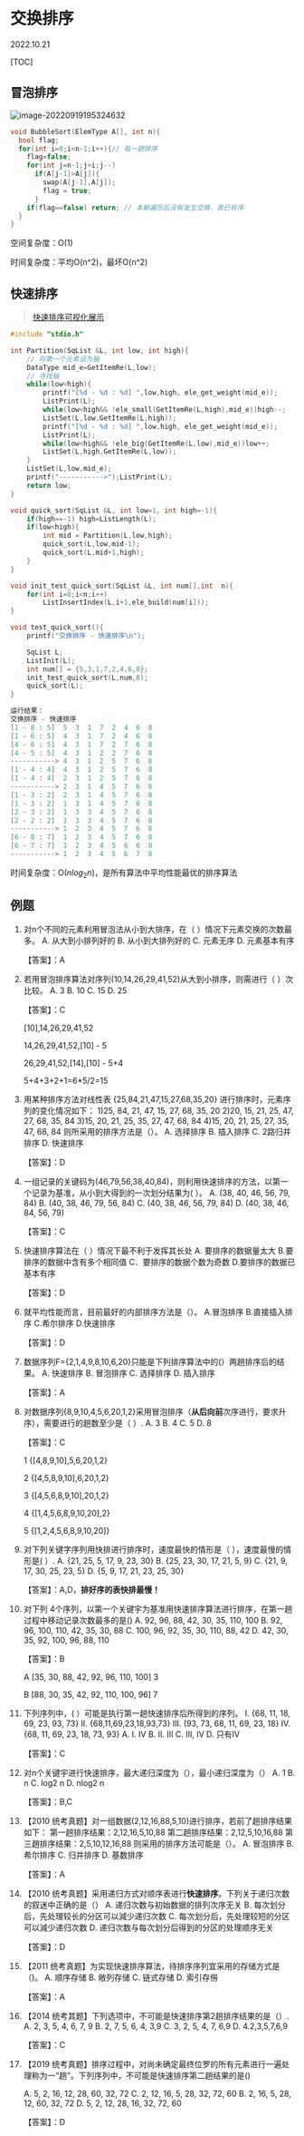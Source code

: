 # 交换排序
2022.10.21

[TOC]

## 冒泡排序

![image-20220919195324632](resources/冒泡排序.png)

```C
void BubbleSort(ElemType A[], int n){
  bool flag;
  for(int i=0;i<n-1;i++){// 每一趟排序
    flag=false;
    for(int j=n-1;j>i;j--)
      if(A[j-1]>A[j]){
        swap(A[j-1],A[j]);
        flag = true;
      }
    if(flag==false) return; // 本躺遍历后没有发生交换，表已有序
  }
}
```

空间复杂度：O(1)

时间复杂度：平均O(n^2)，最坏O(n^2)

## 快速排序

> [快速排序可视化展示](https://www.bilibili.com/video/BV1Xv411w7PH)

```C
#include "stdio.h"

int Partition(SqList &L, int low, int high){
    // 将第一个元素设为轴
    DataType mid_e=GetItemRe(L,low);
    // 寻找轴
    while(low<high){
        printf("[%d - %d : %d] ",low,high, ele_get_weight(mid_e));
        ListPrint(L);
        while(low<high&& !ele_small(GetItemRe(L,high),mid_e))high--;
        ListSet(L,low,GetItemRe(L,high));
        printf("[%d - %d : %d] ",low,high, ele_get_weight(mid_e));
        ListPrint(L);
        while(low<high&& !ele_big(GetItemRe(L,low),mid_e))low++;
        ListSet(L,high,GetItemRe(L,low));
    }
    ListSet(L,low,mid_e);
    printf("----------->");ListPrint(L);
    return low;
}

void quick_sort(SqList &L, int low=1, int high=-1){
    if(high==-1) high=ListLength(L);
    if(low<high){
        int mid = Partition(L,low,high);
        quick_sort(L,low,mid-1);
        quick_sort(L,mid+1,high);
    }
}

void init_test_quick_sort(SqList &L, int num[],int  n){
    for(int i=0;i<n;i++)
        ListInsertIndex(L,i+1,ele_build(num[i]));
}

void test_quick_sort(){
    printf("交换排序 - 快速排序\n");

    SqList L;
    ListInit(L);
    int num[] = {5,3,1,7,2,4,6,8};
    init_test_quick_sort(L,num,8);
    quick_sort(L);
}

运行结果：
交换排序 - 快速排序
[1 - 8 : 5]  5  3  1  7  2  4  6  8 
[1 - 6 : 5]  4  3  1  7  2  4  6  8 
[4 - 6 : 5]  4  3  1  7  2  7  6  8 
[4 - 5 : 5]  4  3  1  2  2  7  6  8 
-----------> 4  3  1  2  5  7  6  8 
[1 - 4 : 4]  4  3  1  2  5  7  6  8 
[1 - 4 : 4]  2  3  1  2  5  7  6  8 
-----------> 2  3  1  4  5  7  6  8 
[1 - 3 : 2]  2  3  1  4  5  7  6  8 
[1 - 3 : 2]  1  3  1  4  5  7  6  8 
[2 - 3 : 2]  1  3  3  4  5  7  6  8 
[2 - 2 : 2]  1  3  3  4  5  7  6  8 
-----------> 1  2  3  4  5  7  6  8 
[6 - 8 : 7]  1  2  3  4  5  7  6  8 
[6 - 7 : 7]  1  2  3  4  5  6  6  8 
-----------> 1  2  3  4  5  6  7  8 
```

时间复杂度：O($nlog_2n$)，是所有算法中平均性能最优的排序算法

## 例题

1. 对n个不同的元素利用冒泡法从小到大排序，在（ ）情况下元素交换的次数最多。
   A. 从大到小排列好的
   B. 从小到大排列好的
   C. 元素无序
   D. 元素基本有序

   【答案】：A

2. 若用冒泡排序算法对序列(10,14,26,29,41,52)从大到小排序，则需进行（ ）次比较。
   A. 3
   B. 10
   C. 15
   D. 25

   【答案】：C

   [10],14,26,29,41,52

   14,26,29,41,52,[10] - 5

   26,29,41,52,[14],[10] - 5+4

   5+4+3+2+1=6*5/2=15

3. 用某种排序方法对线性表 {25,84,21,47,15,27,68,35,20} 进行排序时，元素序列的变化情况如下：
   1)25, 84, 21, 47, 15, 27, 68, 35, 20
   2)20, 15, 21, 25, 47, 27, 68, 35, 84
   3)15, 20, 21, 25, 35, 27, 47, 68, 84
   4)15, 20, 21, 25, 27, 35, 47, 68, 84
   则所采用的排序方法是（）。
   A. 选择排序
   B. 插入排序
   C. 2路归并排序
   D. 快速排序

   【答案】：D

4. 一组记录的关键码为(46,79,56,38,40,84)，则利用快速排序的方法，以第一个记录为基准，从小到大得到的一次划分结果为( ）。
   A. (38, 40, 46, 56, 79, 84)
   B. (40, 38, 46, 79, 56, 84)
   C. (40, 38, 46, 56, 79, 84)
   D. (40, 38, 46, 84, 56, 79)

   【答案】：C

5. 快速排序算法在（ ）情况下最不利于发挥其长处
   A. 要排序的数据量太大
   B.要排序的数据中含有多个相同值
   C．要排序的数据个数为奇数
   D.要排序的数据已基本有序

   【答案】：D

6. 就平均性能而言，目前最好的内部排序方法是（）。
   A.冒泡排序
   B.直接插入排序 
   C.希尔排序
   D.快速排序

   【答案】：D

7. 数据序列F={2,1,4,9,8,10,6,20}只能是下列排序算法中的(）两趟排序后的结果。
   A. 快速排序
   B. 冒泡排序
   C. 选择排序
   D. 插入排序

   【答案】：A

8. 对数据序列{8,9,10,4,5,6,20,1,2}采用冒泡排序（**从后向前**次序进行，要求升序），需要进行的趟数至少是（ ）.
   A. 3
   B. 4
   C. 5
   D. 8

   【答案】：C

   1 {[4,8,9,10],5,6,20,1,2}

   2 {[4,5,8,9,10],6,20,1,2}

   3 {[4,5,6,8,9,10],20,1,2}

   4 {[1,4,5,6,8,9,10,20],2}

   5 {[1,2,4,5,6,8,9,10,20]}

9. 对下列关键字序列用快排进行排序时，速度最快的情形是（ ），速度最慢的情形是( ）.
   A. {21, 25, 5, 17, 9, 23, 30}
   B. {25, 23, 30, 17, 21, 5, 9}
   C. {21, 9, 17, 30, 25, 23, 5}
   D. {5, 9, 17, 21, 23, 25, 30}

   【答案】：A,D，**排好序的表快排最慢！**

10. 对下列 4个序列，以第一个关键宇为基准用快速排序算法进行排序，在第一趟过程中移动记录次数最多的是()
    A. 92, 96, 88, 42, 30, 35, 110, 100
    B. 92, 96, 100, 110, 42, 35, 30, 88
    C. 100, 96, 92, 35, 30, 110, 88, 42
    D. 42, 30, 35, 92, 100, 96, 88, 110

    【答案】：B

    A [35, 30, 88, 42, 92, 96, 110, 100] 3

    B [88, 30, 35, 42, 92, 110, 100, 96] 7

11. 下列序列中，( ）可能是执行第一趟快速排序后所得到的序列。
    I. {68, 11, 18, 69, 23, 93, 73}
    II. {68,11,69,23,18,93,73}
    III. (93, 73, 68, 11, 69, 23, 18}
    IV. {68, 11, 69, 23, 18, 73, 93}
    A. I. IV
    B. II. III
    C. III, IV
    D. 只有IV

    【答案】：C

12. 对n个关键宇进行快速排序，最大递归深度为（），最小递归深度为（）
    A. 1
    B. n
    C. log2 n
    D. nlog2 n

    【答案】：B,C

13. 【2010 统考真题】对一组数据(2,12,16,88,5,10)进行排序，若前了趟排序结果如下：
    第一趟排序结果：2,12,16,5,10,88
    第二趟排序结果：2,12,5,10,16,88
    第三趙排序结果：2,5,10,12,16,88
    则采用的排序方法可能是（）。
    A. 冒泡排序
    B. 希尔排序
    C. 归并排序
    D. 基数排序

    【答案】：A

14. 【2010 统考真题】采用递归方式对顺序表进行**快速排序**。下列关于递归次数的叙迷中正确的是（）
    A. 递归次数与初始数据的排列次序无关
    B. 每次划分后，先处理较长的分区可以減少递归次数
    C. 每次划分后，先处理较短的分区可以減少递归次数
    D. 递归次数与每次划分后得到的分区的处理顺序无关

    【答案】：D

15. 【2011 统考真题】为实现快速排序算法，待排序序列宜采用的存储方式是（)。
    A. 顺序存储
    B. 敞列存储
    C. 链式存储
    D. 索引存僗

    【答案】：A

16. 【2014 统考其题】下列选项中，不可能是快速排序第2趟排序结果的是（）.
    A. 2, 3, 5, 4, 6, 7, 9
    B. 2, 7, 5, 6, 4, 3,9
    C. 3, 2, 5, 4, 7, 6,9
    D. 4.2,3,5,7,6,9

    【答案】：C

17. 【2019 统考真题】排序过程中，对尚未确定最终位罗的所有元素进行一遍处理称为一“趟”。下列序列中，不可能是快速排序第二趟结果的是()

    A. 5, 2, 16, 12, 28, 60, 32, 72
    C. 2, 12, 16, 5, 28, 32, 72, 60
    B. 2, 16, 5, 28, 12, 60, 32, 72
    D. 5, 2, 12, 28, 16, 32, 72, 60

    【答案】：D

